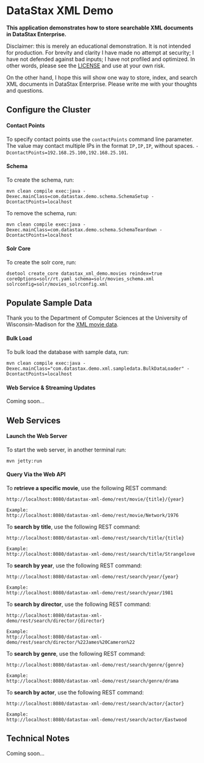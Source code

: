 # DataStax XML Demo

**This application demonstrates how to store searchable XML documents in DataStax Enterprise.**

Disclaimer: this is merely an educational demonstration. It is not intended for production. For brevity and clarity I have made no attempt at security; I have not defended against bad inputs; I have not profiled and optimized. In other words, please see the [LICENSE][license] and use at your own risk.

On the other hand, I hope this will show one way to store, index, and search XML documents in DataStax Enterprise. Please write me with your thoughts and questions.

## Configure the Cluster

#### Contact Points

To specify contact points use the `contactPoints` command line parameter. The value may contact multiple IPs in the format `IP,IP,IP`, without spaces. `-DcontactPoints=192.168.25.100,192.168.25.101`.

#### Schema

To create the schema, run:

	mvn clean compile exec:java -Dexec.mainClass=com.datastax.demo.schema.SchemaSetup -DcontactPoints=localhost
	
To remove the schema, run:

	mvn clean compile exec:java -Dexec.mainClass=com.datastax.demo.schema.SchemaTeardown -DcontactPoints=localhost

#### Solr Core

To create the solr core, run:

	dsetool create_core datastax_xml_demo.movies reindex=true coreOptions=solr/rt.yaml schema=solr/movies_schema.xml solrconfig=solr/movies_solrconfig.xml

## Populate Sample Data

Thank you to the Department of Computer Sciences at the University of Wisconsin-Madison for the [XML movie data][niagara].

#### Bulk Load

To bulk load the database with sample data, run:

	mvn clean compile exec:java -Dexec.mainClass="com.datastax.demo.xml.sampledata.BulkDataLoader" -DcontactPoints=localhost

#### Web Service & Streaming Updates

Coming soon...

## Web Services

#### Launch the Web Server

To start the web server, in another terminal run:

	mvn jetty:run

#### Query Via the Web API

To **retrieve a specific movie**, use the following REST command:

	http://localhost:8080/datastax-xml-demo/rest/movie/{title}/{year}
	
	Example:
	http://localhost:8080/datastax-xml-demo/rest/movie/Network/1976
  
  
To **search by title**, use the following REST command:

	http://localhost:8080/datastax-xml-demo/rest/search/title/{title}
	
	Example:
	http://localhost:8080/datastax-xml-demo/rest/search/title/Strangelove
  
  
To **search by year**, use the following REST command:

	http://localhost:8080/datastax-xml-demo/rest/search/year/{year}
	
	Example:
	http://localhost:8080/datastax-xml-demo/rest/search/year/1981
  
  
To **search by director**, use the following REST command:

	http://localhost:8080/datastax-xml-demo/rest/search/director/{director}
	
	Example:
	http://localhost:8080/datastax-xml-demo/rest/search/director/%22James%20Cameron%22
  
  
To **search by genre**, use the following REST command:

	http://localhost:8080/datastax-xml-demo/rest/search/genre/{genre}
	
	Example:
	http://localhost:8080/datastax-xml-demo/rest/search/genre/drama
  
  
To **search by actor**, use the following REST command:

	http://localhost:8080/datastax-xml-demo/rest/search/actor/{actor}
	
	Example:
	http://localhost:8080/datastax-xml-demo/rest/search/actor/Eastwood

## Technical Notes

Coming soon...

[license]: LICENSE "License"
[niagara]: http://research.cs.wisc.edu/niagara/data.html "Niagara XML movie data"
